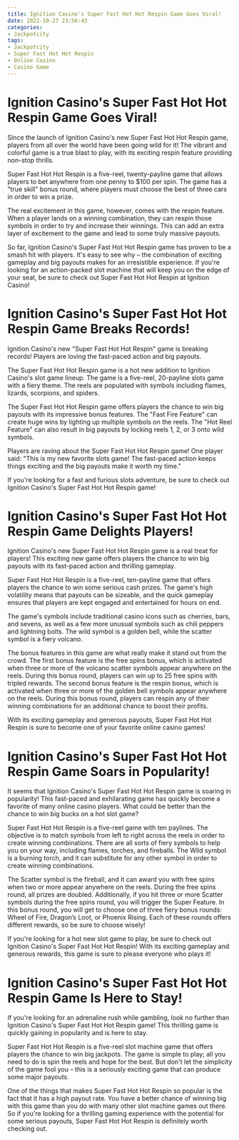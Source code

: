 ```yaml
---
title: Ignition Casino's Super Fast Hot Hot Respin Game Goes Viral!
date: 2022-10-27 23:56:43
categories:
- Jackpotcity
tags:
- Jackpotcity
- Super Fast Hot Hot Respin
- Online Casino
- Casino Game
---
```



#  Ignition Casino's Super Fast Hot Hot Respin Game Goes Viral!

Since the launch of Ignition Casino's new Super Fast Hot Hot Respin game, players from all over the world have been going wild for it! The vibrant and colorful game is a true blast to play, with its exciting respin feature providing non-stop thrills.

Super Fast Hot Hot Respin is a five-reel, twenty-payline game that allows players to bet anywhere from one penny to $100 per spin. The game has a "true skill" bonus round, where players must choose the best of three cars in order to win a prize. 

The real excitement in this game, however, comes with the respin feature. When a player lands on a winning combination, they can respin those symbols in order to try and increase their winnings. This can add an extra layer of excitement to the game and lead to some truly massive payouts.

So far, Ignition Casino's Super Fast Hot Hot Respin game has proven to be a smash hit with players. It's easy to see why – the combination of exciting gameplay and big payouts makes for an irresistible experience. If you're looking for an action-packed slot machine that will keep you on the edge of your seat, be sure to check out Super Fast Hot Hot Respin at Ignition Casino!

#  Ignition Casino's Super Fast Hot Hot Respin Game Breaks Records!

Ignition Casino's new "Super Fast Hot Hot Respin" game is breaking records! Players are loving the fast-paced action and big payouts.

The Super Fast Hot Hot Respin game is a hot new addition to Ignition Casino's slot game lineup. The game is a five-reel, 20-payline slots game with a fiery theme. The reels are populated with symbols including flames, lizards, scorpions, and spiders.

The Super Fast Hot Hot Respin game offers players the chance to win big payouts with its impressive bonus features. The "Fast Fire Feature" can create huge wins by lighting up multiple symbols on the reels. The "Hot Reel Feature" can also result in big payouts by locking reels 1, 2, or 3 onto wild symbols.

Players are raving about the Super Fast Hot Hot Respin game! One player said: "This is my new favorite slots game! The fast-paced action keeps things exciting and the big payouts make it worth my time."

If you're looking for a fast and furious slots adventure, be sure to check out Ignition Casino's Super Fast Hot Hot Respin game!

#  Ignition Casino's Super Fast Hot Hot Respin Game Delights Players!

 Ignition Casino's new Super Fast Hot Hot Respin game is a real treat for players! This exciting new game offers players the chance to win big payouts with its fast-paced action and thrilling gameplay.

Super Fast Hot Hot Respin is a five-reel, ten-payline game that offers players the chance to win some serious cash prizes. The game's high volatility means that payouts can be sizeable, and the quick gameplay ensures that players are kept engaged and entertained for hours on end.

The game's symbols include traditional casino icons such as cherries, bars, and sevens, as well as a few more unusual symbols such as chili peppers and lightning bolts. The wild symbol is a golden bell, while the scatter symbol is a fiery volcano.

The bonus features in this game are what really make it stand out from the crowd. The first bonus feature is the free spins bonus, which is activated when three or more of the volcano scatter symbols appear anywhere on the reels. During this bonus round, players can win up to 25 free spins with tripled rewards. The second bonus feature is the respin bonus, which is activated when three or more of the golden bell symbols appear anywhere on the reels. During this bonus round, players can respin any of their winning combinations for an additional chance to boost their profits.

With its exciting gameplay and generous payouts, Super Fast Hot Hot Respin is sure to become one of your favorite online casino games!

#  Ignition Casino's Super Fast Hot Hot Respin Game Soars in Popularity!

It seems that Ignition Casino's Super Fast Hot Hot Respin game is soaring in popularity! This fast-paced and exhilarating game has quickly become a favorite of many online casino players. What could be better than the chance to win big bucks on a hot slot game?

Super Fast Hot Hot Respin is a five-reel game with ten paylines. The objective is to match symbols from left to right across the reels in order to create winning combinations. There are all sorts of fiery symbols to help you on your way, including flames, torches, and fireballs. The Wild symbol is a burning torch, and it can substitute for any other symbol in order to create winning combinations.

The Scatter symbol is the fireball, and it can award you with free spins when two or more appear anywhere on the reels. During the free spins round, all prizes are doubled. Additionally, if you hit three or more Scatter symbols during the free spins round, you will trigger the Super Feature. In this bonus round, you will get to choose one of three fiery bonus rounds: Wheel of Fire, Dragon’s Loot, or Phoenix Rising. Each of these rounds offers different rewards, so be sure to choose wisely!

If you're looking for a hot new slot game to play, be sure to check out Ignition Casino's Super Fast Hot Hot Respin! With its exciting gameplay and generous rewards, this game is sure to please everyone who plays it!

#  Ignition Casino's Super Fast Hot Hot Respin Game Is Here to Stay!

If you're looking for an adrenaline rush while gambling, look no further than Ignition Casino's Super Fast Hot Hot Respin game! This thrilling game is quickly gaining in popularity and is here to stay.

Super Fast Hot Hot Respin is a five-reel slot machine game that offers players the chance to win big jackpots. The game is simple to play; all you need to do is spin the reels and hope for the best. But don't let the simplicity of the game fool you – this is a seriously exciting game that can produce some major payouts.

One of the things that makes Super Fast Hot Hot Respin so popular is the fact that it has a high payout rate. You have a better chance of winning big with this game than you do with many other slot machine games out there. So if you're looking for a thrilling gaming experience with the potential for some serious payouts, Super Fast Hot Hot Respin is definitely worth checking out.